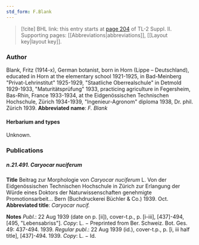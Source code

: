 ```yaml
---
std_form: F.Blank
---
```


> [!cite] BHL link: this entry starts at [page 204](https://www.biodiversitylibrary.org/page/33265401) of TL-2 Suppl. II.
> Supporting pages: [[Abbreviations|abbreviations]], [[Layout key|layout key]].

### Author

Blank, Fritz (1914-x), German botanist, born in Horn (Lippe – Deutschland), educated in Horn at the elementary school 1921-1925, in Bad-Meinberg "Privat-Lehrinstitut" 1925-1929, "Staatliche Oberrealschule" in Detmold 1929-1933, "Maturitätsprüfung" 1933, practicing agriculture in Fegersheim, Bas-Rhin, France 1933-1934, at the Eidgenössischen Technischen Hochschule, Zürich 1934-1939, "Ingenieur-Agronom" diploma 1938, Dr. phil. Zürich 1939. 
**Abbreviated name**: *F. Blank*

#### Herbarium and types

Unknown.

### Publications

##### n.21.491. Caryocar nuciferum

**Title**
Beitrag zur Morphologie von *Caryocar nuciferum* L. Von der Eidgenössischen Technischen Hochschule in Zürich zur Erlangung der Würde eines Doktors der Naturwissenschaften genehmigte Promotionsarbeit... Bern (Buchdruckerei Büchler & Co.) 1939. Oct.
**Abbreviated title**: *Caryocar nucif.*

**Notes**
*Publ*.: 22 Aug 1939 (date on p. \[ii\]), cover-t.p., p. \[i-iii\], \[437\]-494, \[495, "Lebensabriss"\].
*Copy*: L. − Preprinted from Ber. Schweiz. Bot. Ges. 49: 437-494. 1939.
*Regular publ*.: 22 Aug 1939 (id.), cover-t.p., p. \[i, iii half title\], \[437\]-494. 1939. *Copy*: L. − Id.


